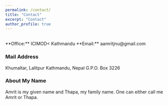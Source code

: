 ```yaml
---
permalink: /contact/
title: "Contact"
excerpt: "Contact"
author_profile: true
---
```


<br/>
**Office:** ICIMOD< Kathmandu      
**Email:** aamritjnu@gmail.com      

### Mail Address

Khumaltar, Lalitpur
Kathmandu, Nepal
G.P.O. Box 3226

### About My Name

Amrit is my given name and Thapa, my family name. One can either call me Amrit or Thapa.
